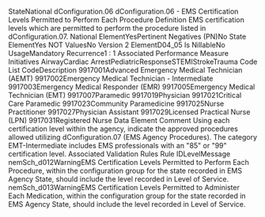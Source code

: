 

StateNational
dConfiguration.06
dConfiguration.06 - EMS Certification Levels Permitted to Perform Each Procedure
Definition
EMS certification levels which are permitted to perform the procedure listed in dConfiguration.07.
National ElementYesPertinent Negatives (PN)No
State ElementYes
NOT ValuesNo
Version 2 ElementD04_05
Is NillableNo
UsageMandatory
Recurrence1 : 1
Associated Performance Measure Initiatives
AirwayCardiac ArrestPediatricResponseSTEMIStrokeTrauma
Code List
CodeDescription
9917001Advanced Emergency Medical Technician (AEMT)
9917002Emergency Medical Technician - Intermediate
9917003Emergency Medical Responder (EMR)
9917005Emergency Medical Technician (EMT)
9917007Paramedic
9917019Physician
9917021Critical Care Paramedic
9917023Community Paramedicine
9917025Nurse Practitioner
9917027Physician Assistant
9917029Licensed Practical Nurse (LPN)
9917031Registered Nurse
Data Element Comment
Using each certification level within the agency, indicate the approved procedures allowed utilizing dConfiguration.07 (EMS
Agency Procedures). 
The category EMT-Intermediate includes EMS professionals with an "85" or "99" certification level.
Associated Validation Rules
Rule IDLevelMessage
nemSch_d012WarningEMS Certification Levels Permitted to Perform Each Procedure, within the configuration group
for the state recorded in EMS Agency State, should include the level recorded in Level of
Service.
nemSch_d013WarningEMS Certification Levels Permitted to Administer Each Medication, within the configuration
group for the state recorded in EMS Agency State, should include the level recorded in Level of
Service.
